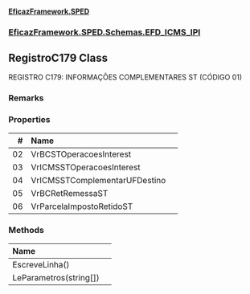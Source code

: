 #### [EficazFramework.SPED](EficazFrameworkSPED.md 'EficazFramework SPED')
### [EficazFramework.SPED.Schemas.EFD_ICMS_IPI](EficazFramework.SPED.Schemas.EFD_ICMS_IPI.md 'EficazFramework.SPED.Schemas.EFD_ICMS_IPI')

## RegistroC179 Class

REGISTRO C179: INFORMAÇÕES COMPLEMENTARES ST (CÓDIGO 01)

### Remarks
### Properties

| # | Name | |
| ---: | :--- | :--- |
| 02 | VrBCSTOperacoesInterest |  |
| 03 | VrICMSSTOperacoesInterest |  |
| 04 | VrICMSSTComplementarUFDestino |  |
| 05 | VrBCRetRemessaST |  |
| 06 | VrParcelaImpostoRetidoST |  |
### Methods

| Name | |
| :--- | :--- |
| EscreveLinha() |  |
| LeParametros(string[]) |  |
